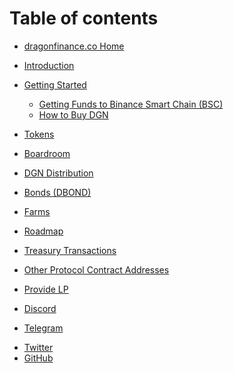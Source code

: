 # Table of contents

* [dragonfinance.co Home](https://dragonfinance.co)


* [Introduction](README.md)
* [Getting Started](welcome-start-here/faq-getting-started/README.md)
  * [Getting Funds to Binance Smart Chain (BSC)](welcome-start-here/faq-getting-started/getting-funds-to-binance-smart-chain-bsc.md)
  * [How to Buy DGN](welcome-start-here/faq-getting-started/how-to-buy-dragon.md)
<!-- * [Strategies](welcome-start-here/strategies.md)
* [Autocompounding Vaults](welcome-start-here/autocompounding-vaults.md) -->


* [Tokens](protocol/tokens.md)
* [Boardroom](protocol/boardroom.md)
* [DGN Distribution](protocol/dragon-distribution.md)
* [Bonds (DBOND)](protocol/bonds-mechanism.md)
* [Farms](protocol/farms.md)
* [Roadmap](protocol/roadmap.md)
* [Treasury Transactions](protocol/treasury-transactions.md)
* [Other Protocol Contract Addresses](protocol/other-protocol-contract-addresses.md)


* [Provide LP](helpful-guides/provide-lp.md)

* [Discord](https://discord.gg/gtE7hdZu)
* [Telegram](https://t.me/dragonfinance0)
<!-- * [Medium](https://bombbshare.medium.com)q -->
* [Twitter](https://twitter.com/dragonfinance0)
* [GitHub](https://github.com/DGNfinance)
<!-- * [StaySafu Audit](https://www.staysafu.org/audit/bombmoney) -->
